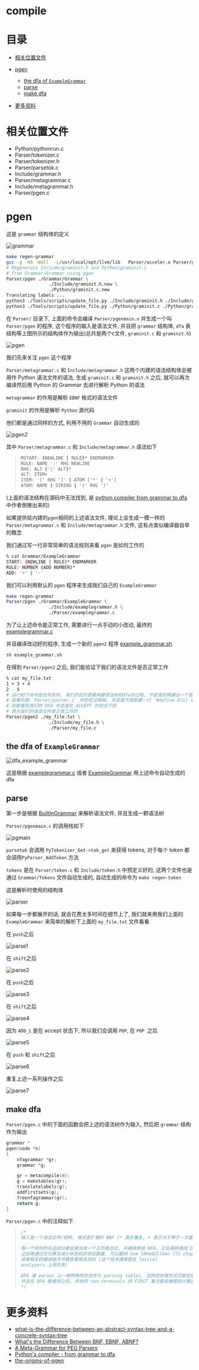 # compile

# 目录

* [相关位置文件](#相关位置文件)
* [pgen](#pgen)
  * [the dfa of `ExampleGrammar`](#the-dfa-of-ExampleGrammar)
  * [parse](#parse)
  * [make dfa](#make-dfa)

* [更多资料](#更多资料)

# 相关位置文件

* Python/pythonrun.c
* Parser/tokenizer.c
* Parser/tokenizer.h
* Parser/parsetok.c
* Include/grammar.h
* Parser/metagrammar.c
* Include/metagrammar.h
* Parser/pgen.c

# pgen

这是 `grammar` 结构体的定义

![grammar](./grammar.png)



```bash
make regen-grammar
gcc -g -O0 -Wall  -L/usr/local/opt/llvm/lib   Parser/acceler.o Parser/grammar1.o Parser/listnode.o Parser/node.o Parser/parser.o Parser/bitset.o Parser/metagrammar.o Parser/firstsets.o Parser/grammar.o Parser/token.o Parser/pgen.o Objects/obmalloc.o Python/dynamic_annotations.o Python/mysnprintf.o Python/pyctype.o Parser/tokenizer_pgen.o Parser/printgrammar.o Parser/parsetok_pgen.o Parser/pgenmain.o -ldl   -framework CoreFoundation -o Parser/pgen
# Regenerate Include/graminit.h and Python/graminit.c
# from Grammar/Grammar using pgen
Parser/pgen ./Grammar/Grammar \
                ./Include/graminit.h.new \
                ./Python/graminit.c.new
Translating labels ...
python3 ./Tools/scripts/update_file.py ./Include/graminit.h ./Include/graminit.h.new
python3 ./Tools/scripts/update_file.py ./Python/graminit.c ./Python/graminit.c.new
```

在 `Parser/` 目录下, 上面的命令会编译 `Parser/pgenmain.o` 并生成一个叫 `Parser/pgen` 的程序, 这个程序的输入是语法文件, 并且把 `grammar` 结构体, `dfa` 表结构等上图所示的结构体作为输出(总共是两个c文件, `graminit.c` 和 `graminit.h`)

![pgen](./pgen.png)

我们先来关注 `pgen` 这个程序

 `Parser/metagrammar.c` 和 `Include/metagrammar.h` 这两个内建的语法结构体会被用作 Python 语法文件的语法, 生成 `graminit.c` 和 `graminit.h` 之后, 就可以再次编译然后用 Python 的 Grammar 去进行解析 Python 的语法

`metagrammar` 的作用是解析 `EBNF` 格式的语法文件

`graminit` 的作用是解析 `Python` 源代码

他们都是通过同样的方式, 利用不用的 `Grammar` 自动生成的

![pgen2](./pgen2.png)

其中 `Parser/metagrammar.c` 和 `Include/metagrammar.h` 语法如下

>```bash
>MSTART: (NEWLINE | RULE)* ENDMARKER
>RULE: NAME ':' RHS NEWLINE
>RHS: ALT ('|' ALT)*
>ALT: ITEM+
>ITEM: '[' RHS ']' | ATOM ['*' | '+']
>ATOM: NAME | STRING | '(' RHS ')'
>```

(上面的语法结构在源码中无法找到, 是 [python compiler from grammar to dfa](https://aoik.me/blog/posts/python-compiler-from-grammar-to-dfa) 中作者倒推出来的)

如果提供给内建的`pgen`相同的上述语法文件, 理论上会生成一模一样的 `Parser/metagrammar.c` 和 `Include/metagrammar.h`  文件, 这有点类似编译器自举的概念

我们通过写一行非常简单的语法规则来看 `pgen` 是如何工作的

```bash
% cat Grammar/ExampleGrammar 
START: (NEWLINE | RULE)* ENDMARKER
RULE: NUMBER (ADD NUMBER)*
ADD: '+' | '-'
```

我们可以利用默认的 `pgen` 程序来生成我们自己的 `ExampleGrammar`

```bash
make regen-grammar
Parser/pgen ./Grammar/ExampleGrammar \
                ./Include/examplegrammar.h \
                ./Parser/examplegrammar.c
```

为了让上述命令能正常工作, 需要进行一点手动的小改动, 最终的 [examplegrammar.c](https://github.com/zpoint/CPython-Internals/tree/master/Interpreter/compile/gen/examplegrammar.c) 

并且编译改动好的程序, 生成一个新的 `pgen2` 程序 [example_grammar.sh](https://github.com/zpoint/CPython-Internals/tree/master/Interpreter/compile/gen/example_grammar.sh)

```bash
sh example_grammar.sh
```

在得到 `Parser/pgen2` 之后, 我们能验证下我们的语法文件是否正常工作

```bash
% cat my_file.txt 
1 + 3 + 4
2 - 5
# 运行如下命令是会失败的, 我们的目的是看构建语法树和dfa的过程, 不是真的构建出一个能用的 dfa
# 如果你把 `Parser/parser.c` 中的宏注释掉, 并且留下或新建一行 '#define D(x) x' 然后重新运行上述的命令
# 你能看到我们的 DFA 状态是在 ACCEPT 的状态下的
# 表示我们的语法文件是正常工作的
Parser/pgen2 ./my_file.txt \
                ./Include/my_file.h \
                ./Parser/my_file.c
```

## the dfa of `ExampleGrammar`



![dfa_example_grammar](./dfa_example_grammar.png)

这是根据 [examplegrammar.c](https://github.com/zpoint/CPython-Internals/tree/master/Interpreter/compile/gen/examplegrammar.c) 或者 [ExampleGrammar](https://github.com/zpoint/CPython-Internals/tree/master/Interpreter/compile/gen/ExampleGrammar) 用上述命令自动生成的 dfa

## parse

第一步是根据 [BuiltInGrammar](https://github.com/zpoint/CPython-Internals/tree/master/Interpreter/compile/gen/BuiltInGrammar) 来解析语法文件, 并且生成一颗语法树

 `Parser/pgenmain.c` 的调用栈如下

![pgmain](./pgmain.png)

`parsetok` 会调用 `PyTokenizer_Get->tok_get` 来获得 tokens, 对于每个 token 都会调用`PyParser_AddToken` 方法

`tokens` 是在 `Parser/token.c` 和 `Include/token.h` 中预定义好的, 这两个文件也是通过 `Grammar/Tokens`  文件自动生成的, 自动生成的命令为 `make regen-token`

这是解析时使用的结构体

![parser](./parser.png)

如果每一步都展开的话, 就会花费太多时间在细节上了, 我们就来用我们上面的 `ExampleGrammar` 来简单的解析下上面的 `my_file.txt` 文件看看

在 `push`之后

![parse1](./parse1.png)

在 `shift`之后

![parse2](./parse2.png)

在 `push`之后

![parse3](./parse3.png)

在 `shift`之后

![parse4](./parse4.png)

因为 `ADD_1` 是在 accept 状态下, 所以我们会调用 `POP`,  在 `POP `之后

![parse5](./parse5.png)

在 `push` 和 `shift`之后



![parse6](./parse6.png)

重复上述一系列操作之后

![parse7](./parse7.png)



##  make dfa

`Parser/pgen.c`  中的下面的函数会把上述的语法树作为输入, 然后把 `grammar` 结构作为输出

```c
grammar *
pgen(node *n)
{
    nfagrammar *gr;
    grammar *g;

    gr = metacompile(n);
    g = maketables(gr);
    translatelabels(g);
    addfirstsets(g);
    freenfagrammar(gr);
    return g;
}
```

 `Parser/pgen.c` 中的注释如下

> ```c
> /*
> 输入是一个语法文件/结构, 格式是扩展的 BNF (* 表示重复, + 表示大于等于一次重复, [] 表示可选, | 表示或, () 表示分组) 输入的部分已经是一个语法树结构了
> 
> 每一个规则的右边部分都会被当成一个正则表达式, 并被转换成 NFA, 之后再转换成 DFA, 
> 之后再通过优化算法减小状态机的状态数量, 可以翻阅 See [Aho&Ullman 77] chapter 3,
> 或者相关的编译技术书籍查看相关资料 (这个技术通常是在 lexical
> analyzers 上用的多)
> 
> DFA 被 parser 以一种特殊的方式作为 parsing tables, 这样的处理方式可能在别的地方是看不到的
> 并且在 DFA 能使用之前, 所有的 non-terminals 的 FIRST 集合都会被提前计算出来
> */
> ```



# 更多资料

* [what-is-the-difference-between-an-abstract-syntax-tree-and-a-concrete-syntax-tree](https://stackoverflow.com/questions/1888854/what-is-the-difference-between-an-abstract-syntax-tree-and-a-concrete-syntax-tre)
* [What's the Difference Between BNF, EBNF, ABNF?](http://xahlee.info/parser/bnf_ebnf_abnf.html)
* [A Meta-Grammar for PEG Parsers](https://medium.com/@gvanrossum_83706/a-meta-grammar-for-peg-parsers-3d3d502ea332)
* [Python's compiler - from grammar to dfa](https://aoik.me/blog/posts/python-compiler-from-grammar-to-dfa)
* [the-origins-of-pgen](http://python-history.blogspot.com/2018/05/the-origins-of-pgen.html)

